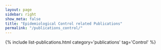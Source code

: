 ```yaml
---
layout: page
sidebar: right
show_meta: false
title: "Epidemiological Control related Publications"
permalink: "/publications_control/"
---
```


<style>
    ul {
        text-align: justify;
    }
</style>

{% include list-publications.html category='publications' tag='Control' %}
